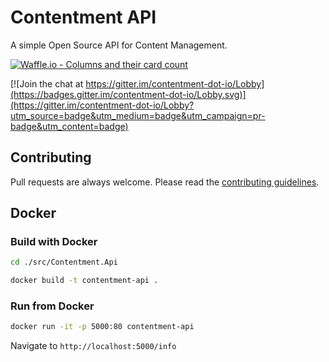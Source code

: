 # Contentment API

A simple Open Source API for Content Management.

[![Waffle.io - Columns and their card count](https://badge.waffle.io/contentment-dot-io/contentment.api.svg?columns=all)](http://waffle.io/contentment-dot-io/contentment.api)

[![Join the chat at https://gitter.im/contentment-dot-io/Lobby](https://badges.gitter.im/contentment-dot-io/Lobby.svg)](https://gitter.im/contentment-dot-io/Lobby?utm_source=badge&utm_medium=badge&utm_campaign=pr-badge&utm_content=badge)

## Contributing

Pull requests are always welcome. Please read the [contributing guidelines](.github/CONTRIBUTING.md).

## Docker

### Build with Docker

```bash
cd ./src/Contentment.Api

docker build -t contentment-api .
```

### Run from Docker

```bash
docker run -it -p 5000:80 contentment-api
```

Navigate to `http://localhost:5000/info`